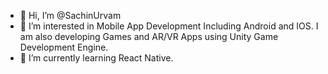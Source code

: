 - 👋 Hi, I’m @SachinUrvam
- 👀 I’m interested in Mobile App Development Including Android and IOS. 
     I am also developing Games and AR/VR Apps using Unity Game Development Engine. 
- 🌱 I’m currently learning React Native.

<!---
SachinUrvam/SachinUrvam is a ✨ special ✨ repository because its `README.md` (this file) appears on your GitHub profile.
You can click the Preview link to take a look at your changes.
--->
